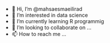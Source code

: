 - 👋 Hi, I’m @mahsaesmaeilirad
- 👀 I’m interested in data science
- 🌱 I’m currently learning R programmig 
- 💞️ I’m looking to collaborate on ...
- 📫 How to reach me ...

<!---
mahsaesmaeilirad/mahsaesmaeilirad is a ✨ special ✨ repository because its `README.md` (this file) appears on your GitHub profile.
You can click the Preview link to take a look at your changes.
--->
